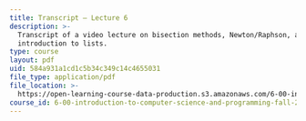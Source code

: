 ```yaml
---
title: Transcript – Lecture 6
description: >-
  Transcript of a video lecture on bisection methods, Newton/Raphson, and
  introduction to lists.
type: course
layout: pdf
uid: 584a931a1cd1c5b34c349c14c4655031
file_type: application/pdf
file_location: >-
  https://open-learning-course-data-production.s3.amazonaws.com/6-00-introduction-to-computer-science-and-programming-fall-2008/584a931a1cd1c5b34c349c14c4655031_6-00F08-L06.pdf
course_id: 6-00-introduction-to-computer-science-and-programming-fall-2008
---
```

